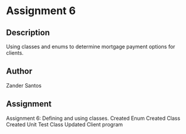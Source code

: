 # Assignment 6

## Description
Using classes and enums to determine mortgage payment options for clients.

## Author
Zander Santos

## Assignment
Assignment 6: Defining and using classes.
Created Enum
Created Class
Created Unit Test Class
Updated Client program
